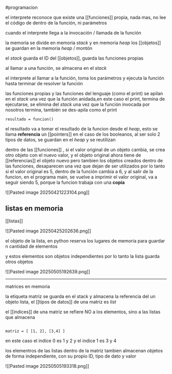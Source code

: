 #programacion 

el interprete reconoce que existe una [[funciones]] propia, nada mas, no lee el código de dentro de la función, ni parámetros

cuando el interprete llega a la invocación / llamada de la función 

la memoria se divide en memoria *stack* y en memoria *heap*
los [[objetos]] se guardan en la memoria *heap* / montón 

el *stack* guarda el ID del [[objetos]], guarda las funciones propias 

al llamar a una función, se almacena en el *stack* 

el interprete al llamar a la función, toma los parámetros y ejecuta la función hasta terminar de resolver la función 

las funciones propias y las funciones del lenguaje (como el print) se apilan en el *stack*
una vez que la función anidada,en este caso el print, termina de ejecutarse, se elimina del *stack*
 una vez que la función invocada por nosotros termina, también se des-apila como el print

```
resultado = funcion()
```

el resultado va a tomar el resultado de la funcion desde el *heap*, esto se llama **referencia**
un [[pointers]] 
en el caso de los booleanos, al ser solo 2 tipos de datos, se guardan en el *heap* y se reutilizan 

dentro de las [[funciones]] , si el valor original de un objeto cambia, se crea otro objeto con el nuevo valor, y el objeto original ahora tiene de [[referencias]] el objeto nuevo
pero tambien los objetos creados dentro de las funciones, desaparecen una vez que dejan de ser utilizados 
por lo tanto si el valor original es 5, dentro de la función cambia a 6, y al salir de la funcion, en el programa main, se vuelve a imprimir el valor original, va a seguir siendo 5, porque la funcion trabaja con una **copia**


![[Pasted image 20250421223104.png]]


## listas en memoria

[[listas]]

![[Pasted image 20250425202636.png]]

el objeto de la lista, en python reserva los lugares de memoria para guardar n cantidad de elementos

y estos elementos son objetos independientes
por lo tanto la lista guarda otros objetos

![[Pasted image 20250505192639.png]]


---

matrices en memoria

la etiqueta matriz se guarda en el stack y almacena la referencia del un objeto lista, el [[tipos de datos]] de una matriz es *list*

el [[indices]] de una matriz se refiere NO a los elementos, sino a las listas que almacena

```

matriz = [ [1, 2], [3,4] ]

```
en este caso el indice 0 es 1 y 2 y el indice 1 es 3 y 4

los elementros de las listas dentro de la matriz tambien almacenan objetos de forma independiente, con su propio ID, tipo de dato y valor

![[Pasted image 20250505193318.png]]

